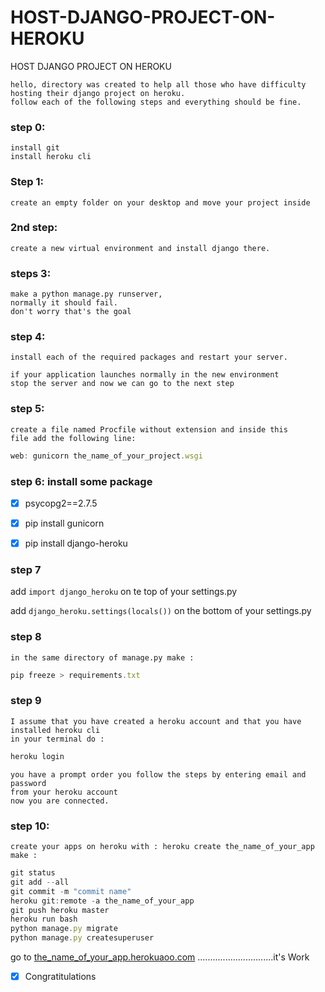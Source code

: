# HOST-DJANGO-PROJECT-ON-HEROKU
HOST DJANGO PROJECT ON HEROKU



```console
hello, directory was created to help all those who have difficulty
hosting their django project on heroku.
follow each of the following steps and everything should be fine.
```

### step 0:
```console
install git
install heroku cli
```
### Step 1:
```console
create an empty folder on your desktop and move your project inside
```
### 2nd step:
```console
create a new virtual environment and install django there.
```
### steps 3: 
```console
make a python manage.py runserver,
normally it should fail.
don't worry that's the goal

```
### step 4: 
```console
install each of the required packages and restart your server.

if your application launches normally in the new environment 
stop the server and now we can go to the next step
```

### step 5:
```console
create a file named Procfile without extension and inside this 
file add the following line:
```
```js
web: gunicorn the_name_of_your_project.wsgi
```
### step 6: install some package

- [x] psycopg2==2.7.5
- [x] pip install gunicorn
- [x] pip install django-heroku


### step 7

add ```import django_heroku```  on te top of your settings.py

add ```django_heroku.settings(locals())```  on the bottom of your settings.py

### step 8 
```console
in the same directory of manage.py make :
```
```js
pip freeze > requirements.txt
```
### step 9
```console
I assume that you have created a heroku account and that you have installed heroku cli
in your terminal do :
```
```js
heroku login
```
```console
you have a prompt order you follow the steps by entering email and password 
from your heroku account
now you are connected.
```
### step 10:
```console
create your apps on heroku with : heroku create the_name_of_your_app
make :
```
```js
git status
git add --all
git commit -m "commit name"
heroku git:remote -a the_name_of_your_app
git push heroku master
heroku run bash
python manage.py migrate
python manage.py createsuperuser
```



go to [the_name_of_your_app.herokuaoo.com]() ..............................it's Work

- [x] Congratitulations




